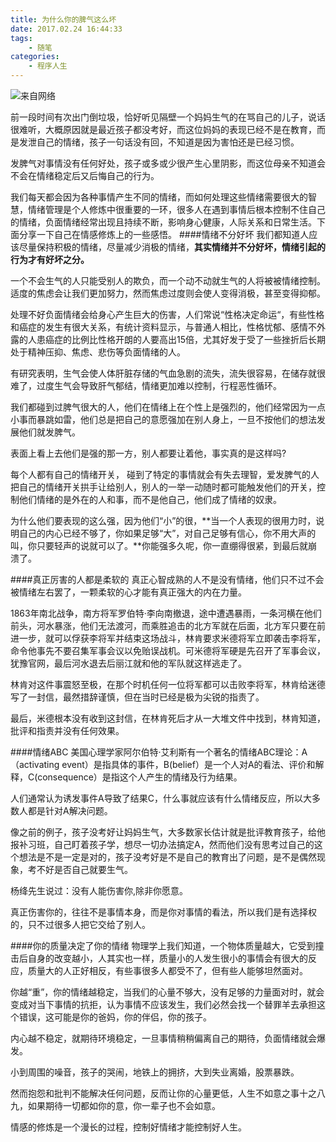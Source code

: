 ```yaml
---
title: 为什么你的脾气这么坏
date: 2017.02.24 16:44:33
tags:
	- 随笔
categories:
	- 程序人生
---
```

![来自网络](http://upload-images.jianshu.io/upload_images/4702918-b4474af6cf28316e.png?imageMogr2/auto-orient/strip%7CimageView2/2/w/1240)

前一段时间有次出门倒垃圾，恰好听见隔壁一个妈妈生气的在骂自己的儿子，说话很难听，大概原因就是最近孩子都没考好，而这位妈妈的表现已经不是在教育，而是发泄自己的情绪，孩子一句话没有回，不知道是因为害怕还是已经习惯。

发脾气对事情没有任何好处，孩子或多或少很产生心里阴影，而这位母亲不知道会不会在情绪稳定后又后悔自己的行为。

我们每天都会因为各种事情产生不同的情绪，而如何处理这些情绪需要很大的智慧，情绪管理是个人修炼中很重要的一环，很多人在遇到事情后根本控制不住自己的情绪，负面情绪经常出现且持续不断，影响身心健康，人际关系和日常生活。下面分享一下自己在情感修炼上的一些感悟。
####情绪不分好坏
我们都知道人应该尽量保持积极的情绪，尽量减少消极的情绪，**其实情绪并不分好坏，情绪引起的行为才有好坏之分。**

一个不会生气的人只能受别人的欺负，而一个动不动就生气的人将被被情绪控制。适度的焦虑会让我们更加努力，然而焦虑过度则会使人变得消极，甚至变得抑郁。

处理不好负面情绪会给身心产生巨大的伤害，人们常说“性格决定命运“，有些性格和癌症的发生有很大关系，有统计资料显示，与普通人相比，性格忧郁、感情不外露的人患癌症的比例比性格开朗的人要高出15倍，尤其好发于受了一些挫折后长期处于精神压抑、焦虑、悲伤等负面情绪的人。

有研究表明，生气会使人体肝脏存储的气血急剧的流失，流失很容易，在储存就很难了，过度生气会导致肝气郁结，情绪更加难以控制，行程恶性循环。


我们都碰到过脾气很大的人，他们在情绪上在个性上是强烈的，他们经常因为一点小事而暴跳如雷，他们总是把自己的意愿强加在别人身上，一旦不按他们的想法发展他们就发脾气。

表面上看上去他们是强的那一方，别人都要让着他，事实真的是这样吗?

每个人都有自己的情绪开关， 碰到了特定的事情就会有失去理智，爱发脾气的人把自己的情绪开关拱手让给别人，别人的一举一动随时都可能触发他们的开关，控制他们情绪的是外在的人和事，而不是他自己，他们成了情绪的奴隶。

为什么他们要表现的这么强，因为他们“小”的很，**当一个人表现的很用力时，说明自己的内心已经不够了，你如果足够“大”，对自己足够有信心，你不用大声的叫，你只要轻声的说就可以了。**你能强多久呢，你一直绷得很紧，到最后就崩溃了。

####真正厉害的人都是柔软的
真正心智成熟的人不是没有情绪，他们只不过不会被情绪左右罢了，一颗柔软的心才能有真正强大的内在力量。

 1863年南北战争，南方将军罗伯特·李向南撤退，途中遭遇暴雨，一条河横在他们前头，河水暴涨，他们无法渡河，而乘胜追击的北方军就在后面，北方军只要在前进一步，就可以俘获李将军并结束这场战斗，林肯要求米德将军立即袭击李将军，命令他事先不要召集军事会议以免贻误战机。可米德将军硬是先召开了军事会议，犹豫官网，最后河水退去后丽江就和他的军队就这样逃走了。

林肯对这件事震怒至极，在那个时机任何一位将军都可以击败李将军，林肯给迷德写了一封信，最然措辞谨慎，但在当时已经是极为尖锐的指责了。

最后，米德根本没有收到这封信，在林肯死后才从一大堆文件中找到，林肯知道，批评和指责并没有任何效果。

####情绪ABC
美国心理学家阿尔伯特·艾利斯有一个著名的情绪ABC理论：A（activating event）是指具体的事件，B(belief）是一个人对A的看法、评价和解释，C(consequence）是指这个人产生的情绪及行为结果。

人们通常认为诱发事件A导致了结果C，什么事就应该有什么情绪反应，所以大多数人都是针对A解决问题。

像之前的例子，孩子没考好让妈妈生气，大多数家长估计就是批评教育孩子，给他报补习班，自己盯着孩子学，想尽一切办法搞定A，然而他们没有思考过自己的这个想法是不是一定是对的，孩子没考好是不是自己的教育出了问题，是不是偶然现象，考不好是否自己就要生气。

杨绛先生说过：没有人能伤害你,除非你愿意。

真正伤害你的，往往不是事情本身，而是你对事情的看法，所以我们是有选择权的，只不过很多人把它交给了别人。


####你的质量决定了你的情绪
物理学上我们知道，一个物体质量越大，它受到撞击后自身的改变越小，人其实也一样，质量小的人发生很小的事情会有很大的反应，质量大的人正好相反，有些事很多人都受不了，但有些人能够坦然面对。

你越“重”，你的情绪越稳定，当我们的心量不够大，没有足够的力量面对时，就会变成对当下事情的抗拒，认为事情不应该发生，我们必然会找一个替罪羊去承担这个错误，这可能是你的爸妈，你的伴侣，你的孩子。

内心越不稳定，就期待环境稳定，一旦事情稍稍偏离自己的期待，负面情绪就会爆发。

小到周围的噪音，孩子的哭闹，地铁上的拥挤，大到失业离婚，股票暴跌。

然而抱怨和批判不能解决任何问题，反而让你的心量更低，人生不如意之事十之八九，如果期待一切都如你的意，你一辈子也不会如意。

情感的修炼是一个漫长的过程，控制好情绪才能控制好人生。